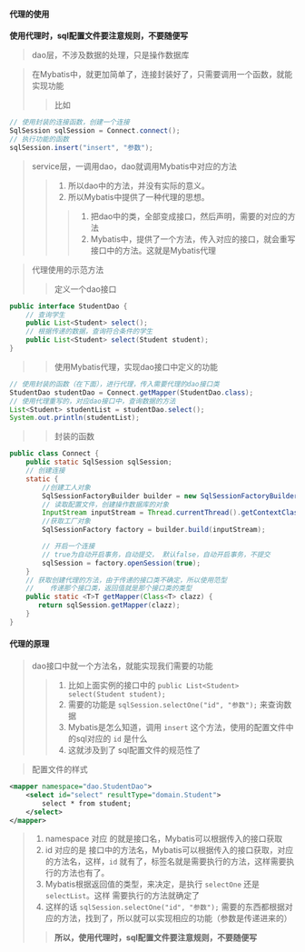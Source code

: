
#### 代理的使用
**使用代理时，sql配置文件要注意规则，不要随便写**

> dao层，不涉及数据的处理，只是操作数据库

> 在Mybatis中，就更加简单了，连接封装好了，只需要调用一个函数，就能实现功能
>> 比如
```java
// 使用封装的连接函数，创建一个连接
SqlSession sqlSession = Connect.connect();
// 执行功能的函数
sqlSession.insert("insert", "参数");
```
> service层，一调用dao，dao就调用Mybatis中对应的方法
>> 1. 所以dao中的方法，并没有实际的意义。
>> 2. 所以Mybatis中提供了一种代理的思想。
>>> 1. 把dao中的类，全部变成接口，然后声明，需要的对应的方法
>>> 2. Mybatis中，提供了一个方法，传入对应的接口，就会重写接口中的方法。这就是Mybatis代理


> 代理使用的示范方法
>> 定义一个dao接口
```java
public interface StudentDao {
    // 查询学生
    public List<Student> select();
    // 根据传递的数据，查询符合条件的学生
    public List<Student> select(Student student);
}
```

>> 使用Mybatis代理，实现dao接口中定义的功能
```java
// 使用封装的函数（在下面），进行代理，传入需要代理的dao接口类
StudentDao studentDao = Connect.getMapper(StudentDao.class);
// 使用代理重写的，对应dao接口中，查询数据的方法
List<Student> studentList = studentDao.select();
System.out.println(studentList);
```

>> 封装的函数
```java
public class Connect {
    public static SqlSession sqlSession;
    // 创建连接
    static {
        //创建工人对象
        SqlSessionFactoryBuilder builder = new SqlSessionFactoryBuilder();
        // 读取配置文件，创建操作数据库的对象
        InputStream inputStream = Thread.currentThread().getContextClassLoader().getResourceAsStream("config.xml");
        //获取工厂对象
        SqlSessionFactory factory = builder.build(inputStream);

        // 开启一个连接
        // true为自动开启事务，自动提交， 默认false，自动开启事务，不提交
        sqlSession = factory.openSession(true);
    }
    // 获取创建代理的方法，由于传递的接口类不确定，所以使用范型
    //    传递那个接口类，返回值就是那个接口类的类型
    public static <T>T getMapper(Class<T> clazz) {
       return sqlSession.getMapper(clazz);
    }
}
```


#### 代理的原理
> dao接口中就一个方法名，就能实现我们需要的功能
>> 1. 比如上面实例的接口中的 `public List<Student> select(Student student);`
>> 2. 需要的功能是 `sqlSession.selectOne("id", "参数");` 来查询数据
>> 3. Mybatis是怎么知道，调用 `insert` 这个方法，使用的配置文件中的sql对应的 `id` 是什么
>> 4. 这就涉及到了 sql配置文件的规范性了

> 配置文件的样式
```xml
<mapper namespace="dao.StudentDao">
    <select id="select" resultType="domain.Student">
        select * from student;
    </select>
</mapper>
```
> 1. namespace 对应 的就是接口名，Mybatis可以根据传入的接口获取
> 2. id 对应的是 接口中的方法名，Mybatis可以根据传入的接口获取，对应的方法名，这样，`id` 就有了，标签名就是需要执行的方法，这样需要执行的方法也有了。
> 3. Mybatis根据返回值的类型，来决定，是执行 `selectOne` 还是 `selectList`。这样 需要执行的方法就确定了
> 4. 这样的话 `sqlSession.selectOne("id", "参数");` 需要的东西都根据对应的方法，找到了，所以就可以实现相应的功能（参数是传递进来的）
>> **所以，使用代理时，sql配置文件要注意规则，不要随便写**